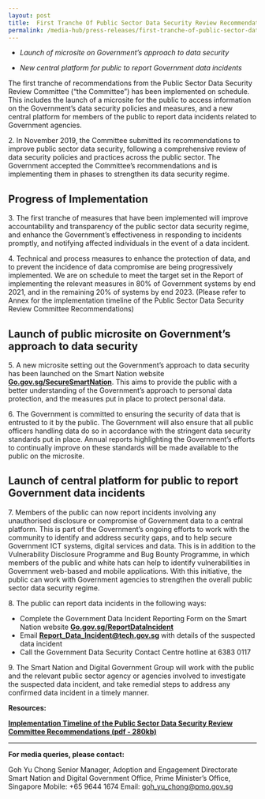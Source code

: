 ```yaml
---
layout: post
title:  First Tranche Of Public Sector Data Security Review Recommendations Implemented
permalink: /media-hub/press-releases/first-tranche-of-public-sector-data-security-review-recommendations-implemented
---
```


*  _Launch of microsite on Government’s approach to data security_

*  _New central platform for public to report Government data incidents_

The first tranche of recommendations from the Public Sector Data Security Review Committee (“the Committee”) has been implemented on schedule. This includes the launch of a microsite for the public to access information on the Government’s data security policies and measures, and a new central platform for members of the public to report data incidents related to Government agencies.

2\. In November 2019, the Committee submitted its recommendations to improve public sector data security, following a comprehensive review of data security policies and practices across the public sector. The Government accepted the Committee’s recommendations and is implementing them in phases to strengthen its data security regime.

## Progress of Implementation

3\. The first tranche of measures that have been implemented will improve accountability and transparency of the public sector data security regime, and enhance the Government’s effectiveness in responding to incidents promptly, and notifying affected individuals in the event of a data incident.

4\. Technical and process measures to enhance the protection of data, and to prevent the incidence of data compromise are being progressively implemented. We are on schedule to meet the target set in the Report of implementing the relevant measures in 80% of Government systems by end 2021, and in the remaining 20% of systems by end 2023. (Please refer to  Annex  for the implementation timeline of the Public Sector Data Security Review Committee Recommendations)

## Launch of public microsite on Government’s approach to data security

5\. A new microsite setting out the Government’s approach to data security has been launched on the Smart Nation website [**Go.gov.sg/SecureSmartNation**](https://go.gov.sg/SecureSmartNation). This aims to provide the public with a better understanding of the Government’s approach to personal data protection, and the measures put in place to protect personal data.

6\. The Government is committed to ensuring the security of data that is entrusted to it by the public. The Government will also ensure that all public officers handling data do so in accordance with the stringent data security standards put in place. Annual reports highlighting the Government’s efforts to continually improve on these standards will be made available to the public on the microsite.

## Launch of central platform for public to report Government data incidents

7\. Members of the public can now report incidents involving any unauthorised disclosure or compromise of Government data to a central platform. This is part of the Government’s ongoing efforts to work with the community to identify and address security gaps, and to help secure Government ICT systems, digital services and data. This is in addition to the Vulnerability Disclosure Programme and Bug Bounty Programme, in which members of the public and white hats can help to identify vulnerabilities in Government web-based and mobile applications. With this initiative, the public can work with Government agencies to strengthen the overall public sector data security regime.

8\. The public can report data incidents in the following ways:

  * Complete the Government Data Incident Reporting Form on the Smart Nation website [**Go.gov.sg/ReportDataIncident**](https://go.gov.sg/ReportDataIncident)
  * Email  [**Report_Data_Incident@tech.gov.sg**](mailto:Report_Data_Incident@tech.gov.sg) with details of the suspected data incident
  * Call the Government Data Security Contact Centre hotline at 6383 0117

9\. The Smart Nation and Digital Government Group will work with the public and the relevant public sector agency or agencies involved to investigate the suspected data incident, and take remedial steps to address any confirmed data incident in a timely manner.

**Resources:**

**[Implementation Timeline of the Public Sector Data Security Review Committee Recommendations (pdf - 280kb)](/files/press-releases/2020/psdsrc-progress-update-30-apr2020-annex.pdf)**

---

**For media queries, please contact:**

Goh Yu Chong
Senior Manager, Adoption and Engagement Directorate
Smart Nation and Digital Government Office, Prime Minister’s Office, Singapore
Mobile: +65 9644 1674
Email: [goh_yu_chong@pmo.gov.sg](mailto:goh_yu_chong@pmo.gov.sg)
